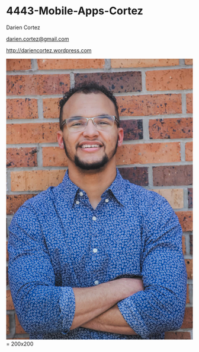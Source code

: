 # 4443-Mobile-Apps-Cortez

Darien Cortez

darien.cortez@gmail.com

http://dariencortez.wordpress.com

![DAC](/DAC.jpg) = 200x200
